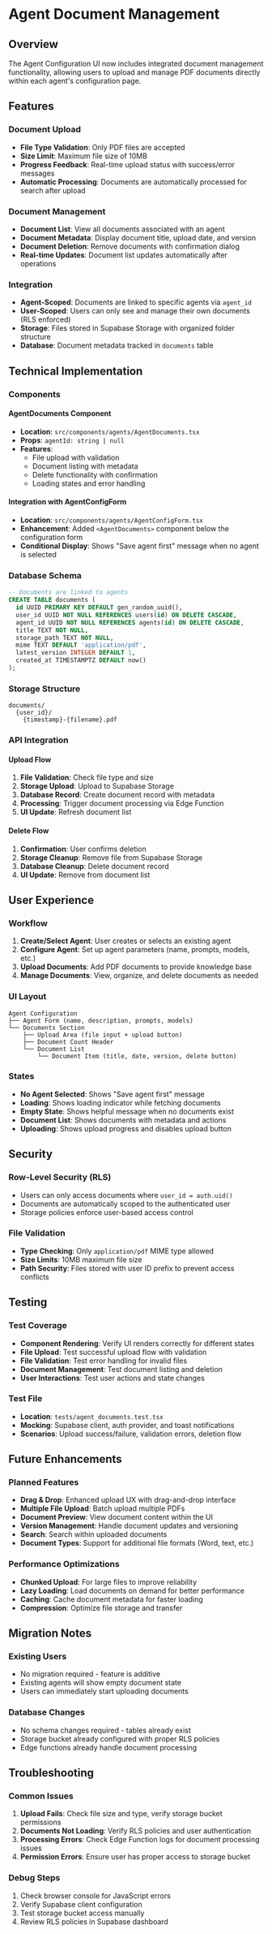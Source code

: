 # Agent Document Management

## Overview

The Agent Configuration UI now includes integrated document management functionality, allowing users to upload and manage PDF documents directly within each agent's configuration page.

## Features

### Document Upload
- **File Type Validation**: Only PDF files are accepted
- **Size Limit**: Maximum file size of 10MB
- **Progress Feedback**: Real-time upload status with success/error messages
- **Automatic Processing**: Documents are automatically processed for search after upload

### Document Management
- **Document List**: View all documents associated with an agent
- **Document Metadata**: Display document title, upload date, and version
- **Document Deletion**: Remove documents with confirmation dialog
- **Real-time Updates**: Document list updates automatically after operations

### Integration
- **Agent-Scoped**: Documents are linked to specific agents via `agent_id`
- **User-Scoped**: Users can only see and manage their own documents (RLS enforced)
- **Storage**: Files stored in Supabase Storage with organized folder structure
- **Database**: Document metadata tracked in `documents` table

## Technical Implementation

### Components

#### AgentDocuments Component
- **Location**: `src/components/agents/AgentDocuments.tsx`
- **Props**: `agentId: string | null`
- **Features**:
  - File upload with validation
  - Document listing with metadata
  - Delete functionality with confirmation
  - Loading states and error handling

#### Integration with AgentConfigForm
- **Location**: `src/components/agents/AgentConfigForm.tsx`
- **Enhancement**: Added `<AgentDocuments>` component below the configuration form
- **Conditional Display**: Shows "Save agent first" message when no agent is selected

### Database Schema

```sql
-- Documents are linked to agents
CREATE TABLE documents (
  id UUID PRIMARY KEY DEFAULT gen_random_uuid(),
  user_id UUID NOT NULL REFERENCES users(id) ON DELETE CASCADE,
  agent_id UUID NOT NULL REFERENCES agents(id) ON DELETE CASCADE,
  title TEXT NOT NULL,
  storage_path TEXT NOT NULL,
  mime TEXT DEFAULT 'application/pdf',
  latest_version INTEGER DEFAULT 1,
  created_at TIMESTAMPTZ DEFAULT now()
);
```

### Storage Structure
```
documents/
  {user_id}/
    {timestamp}-{filename}.pdf
```

### API Integration

#### Upload Flow
1. **File Validation**: Check file type and size
2. **Storage Upload**: Upload to Supabase Storage
3. **Database Record**: Create document record with metadata
4. **Processing**: Trigger document processing via Edge Function
5. **UI Update**: Refresh document list

#### Delete Flow
1. **Confirmation**: User confirms deletion
2. **Storage Cleanup**: Remove file from Supabase Storage
3. **Database Cleanup**: Delete document record
4. **UI Update**: Remove from document list

## User Experience

### Workflow
1. **Create/Select Agent**: User creates or selects an existing agent
2. **Configure Agent**: Set up agent parameters (name, prompts, models, etc.)
3. **Upload Documents**: Add PDF documents to provide knowledge base
4. **Manage Documents**: View, organize, and delete documents as needed

### UI Layout
```
Agent Configuration
├── Agent Form (name, description, prompts, models)
└── Documents Section
    ├── Upload Area (file input + upload button)
    ├── Document Count Header
    └── Document List
        └── Document Item (title, date, version, delete button)
```

### States
- **No Agent Selected**: Shows "Save agent first" message
- **Loading**: Shows loading indicator while fetching documents
- **Empty State**: Shows helpful message when no documents exist
- **Document List**: Shows documents with metadata and actions
- **Uploading**: Shows upload progress and disables upload button

## Security

### Row-Level Security (RLS)
- Users can only access documents where `user_id = auth.uid()`
- Documents are automatically scoped to the authenticated user
- Storage policies enforce user-based access control

### File Validation
- **Type Checking**: Only `application/pdf` MIME type allowed
- **Size Limits**: 10MB maximum file size
- **Path Security**: Files stored with user ID prefix to prevent access conflicts

## Testing

### Test Coverage
- **Component Rendering**: Verify UI renders correctly for different states
- **File Upload**: Test successful upload flow with validation
- **File Validation**: Test error handling for invalid files
- **Document Management**: Test document listing and deletion
- **User Interactions**: Test user actions and state changes

### Test File
- **Location**: `tests/agent_documents.test.tsx`
- **Mocking**: Supabase client, auth provider, and toast notifications
- **Scenarios**: Upload success/failure, validation errors, deletion flow

## Future Enhancements

### Planned Features
- **Drag & Drop**: Enhanced upload UX with drag-and-drop interface
- **Multiple File Upload**: Batch upload multiple PDFs
- **Document Preview**: View document content within the UI
- **Version Management**: Handle document updates and versioning
- **Search**: Search within uploaded documents
- **Document Types**: Support for additional file formats (Word, text, etc.)

### Performance Optimizations
- **Chunked Upload**: For large files to improve reliability
- **Lazy Loading**: Load documents on demand for better performance
- **Caching**: Cache document metadata for faster loading
- **Compression**: Optimize file storage and transfer

## Migration Notes

### Existing Users
- No migration required - feature is additive
- Existing agents will show empty document state
- Users can immediately start uploading documents

### Database Changes
- No schema changes required - tables already exist
- Storage bucket already configured with proper RLS policies
- Edge functions already handle document processing

## Troubleshooting

### Common Issues
1. **Upload Fails**: Check file size and type, verify storage bucket permissions
2. **Documents Not Loading**: Verify RLS policies and user authentication
3. **Processing Errors**: Check Edge Function logs for document processing issues
4. **Permission Errors**: Ensure user has proper access to storage bucket

### Debug Steps
1. Check browser console for JavaScript errors
2. Verify Supabase client configuration
3. Test storage bucket access manually
4. Review RLS policies in Supabase dashboard
